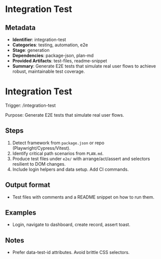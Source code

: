# Integration Test

## Metadata

- **Identifier**: integration-test
- **Categories**: testing, automation, e2e
- **Stage**: generation
- **Dependencies**: package-json, plan-md
- **Provided Artifacts**: test-files, readme-snippet
- **Summary**: Generate E2E tests that simulate real user flows to achieve robust, maintainable test coverage.

  

# Integration Test

Trigger: /integration-test

Purpose: Generate E2E tests that simulate real user flows.

## Steps

1. Detect framework from `package.json` or repo (Playwright/Cypress/Vitest).
2. Identify critical path scenarios from `PLAN.md`.
3. Produce test files under `e2e/` with arrange/act/assert and selectors resilient to DOM changes.
4. Include login helpers and data setup. Add CI commands.

## Output format

- Test files with comments and a README snippet on how to run them.

## Examples

- Login, navigate to dashboard, create record, assert toast.

## Notes

- Prefer data-test-id attributes. Avoid brittle CSS selectors.
